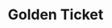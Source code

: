 ---
ee_id: '47'
site: '1'
type: '2'
long_id: 2008-007 Golden Ticket
url: 2008-007-golden-ticket
title: Golden Ticket
year: '2008'
medium:
commission: Frieze Art Fair
dims:
pitch: As part of a Frieze commission, I had them send out candy bars to all galleries
  who were unsuccessful in their application to their fair, ... one had a golden ticket,
  and that gallery got a free booth.
ps: '<p>​More info: <a href="http://www.friezefoundation.org/commissions/detail/cory_arcangel/">http://www.friezefoundation.org/commissions/detail/cory_arcangel/</a>'
live_url:
related:
youtube:
imgs: golden-ticket-2008-007-detail-2-database-DT_1.jpg
subheading:
display_year: '2008'
download:
add_credit:
add_credits:
related_code:
layout: things-i-made
---